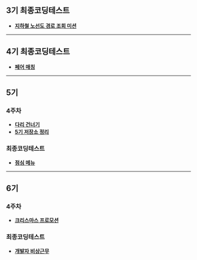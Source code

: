 ## 3기 최종코딩테스트
- **[지하철 노선도 경로 조회 미션](https://github.com/mindaaaa/javascript-subway-path-precourse)**

---
## 4기 최종코딩테스트
- **[페어 매칭](https://github.com/mindaaaa/javascript-teammatching-precourse)**

---
## 5기

### 4주차
- **[다리 건너기](https://github.com/peacemaker474/javascript-bridge)**
- **[5기 저장소 정리](https://leirbag.tistory.com/125)**

### 최종코딩테스트
- **[점심 메뉴](https://github.com/mindaaaa/javascript-menu)**

---
## 6기

### 4주차
- **[크리스마스 프로모션](https://github.com/woowacourse-precourse/javascript-christmas-6)**

### 최종코딩테스트
- **[개발자 비상근무](https://github.com/mindaaaa/javascript-oncall-6)**
